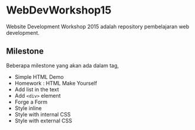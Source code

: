 # WebDevWorkshop15
Website Development Workshop 2015 adalah repository pembelajaran web development.

## Milestone
Beberapa milestone yang akan ada dalam tag,
+ Simple HTML Demo
+ Homework : HTML Make Yourself
+ Add list in the text
+ Add `<div>` element
+ Forge a Form
+ Style inline
+ Style with internal CSS
+ Style with external CSS
